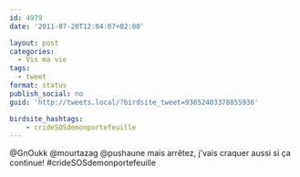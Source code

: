 ```yaml
---
id: 4979
date: '2011-07-20T12:04:07+02:00'

layout: post
categories:
  - Vis ma vie
tags:
  - tweet
format: status
publish_social: no
guid: 'http://tweets.local/?birdsite_tweet=93652403378855936'

birdsite_hashtags:
    - crideSOSdemonportefeuille
---
```


@GnOukk @mourtazag @pushaune mais arrêtez, j’vais craquer aussi si ça continue! #crideSOSdemonportefeuille